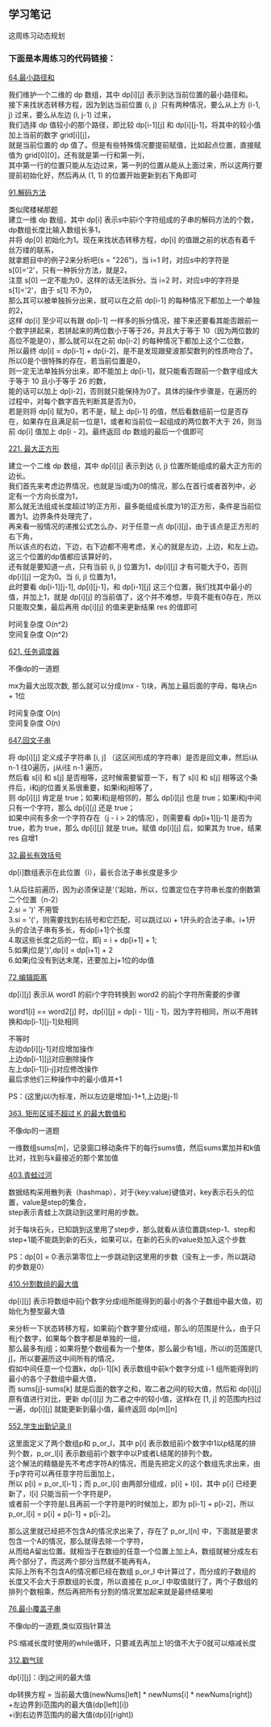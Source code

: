 ## 学习笔记

这周练习动态规划

### 下面是本周练习的代码链接：

[64.最小路径和](../src/main/java/week6/minimumPathSum/Solution.java) <br>

我们维护一个二维的 dp 数组，其中 dp[i][j] 表示到达当前位置的最小路径和。<br>
接下来找状态转移方程，因为到达当前位置 (i, j)  只有两种情况，要么从上方 (i-1, j) 过来，要么从左边 (i, j-1) 过来，<br>
我们选择 dp 值较小的那个路径，即比较 dp[i-1][j] 和 dp[i][j-1]，将其中的较小值加上当前的数字 grid[i][j]，<br>
就是当前位置的 dp 值了。但是有些特殊情况要提前赋值，比如起点位置，直接赋值为 grid[0][0]，还有就是第一行和第一列，<br>
其中第一行的位置只能从左边过来，第一列的位置从能从上面过来，所以这两行要提前初始化好，然后再从 (1, 1) 的位置开始更新到右下角即可

[91.解码方法](../src/main/java/week6/decodeWays/Solution.java) <br>

类似爬楼梯那题 <br>
建立一维 dp 数组，其中 dp[i] 表示s中前i个字符组成的子串的解码方法的个数，dp数组长度比输入数组长多1，<br>
并将 dp[0] 初始化为1。现在来找状态转移方程，dp[i] 的值跟之前的状态有着千丝万缕的联系，<br>
就拿题目中的例子2来分析吧(s = "226")，当 i=1 时，对应s中的字符是 s[0]='2'，只有一种拆分方法，就是2，<br>
注意 s[0] 一定不能为0，这样的话无法拆分。当 i=2 时，对应s中的字符是 s[1]='2'，由于 s[1] 不为0，<br>
那么其可以被单独拆分出来，就可以在之前 dp[i-1] 的每种情况下都加上一个单独的2，<br>
这样 dp[i] 至少可以有跟 dp[i-1] 一样多的拆分情况，接下来还要看其能否跟前一个数字拼起来，若拼起来的两位数小于等于26，并且大于等于 10（因为两位数的高位不能是0），那么就可以在之前 dp[i-2] 的每种情况下都加上这个二位数，<br>
所以最终 dp[i] = dp[i-1] + dp[i-2]，是不是发现跟斐波那契数列的性质吻合了。所以0是个很特殊的存在，若当前位置是0，<br>
则一定无法单独拆分出来，即不能加上 dp[i-1]，就只能看否跟前一个数字组成大于等于 10 且小于等于 26 的数，<br>
能的话可以加上 dp[i-2]，否则就只能保持为0了。具体的操作步骤是，在遍历的过程中，对每个数字首先判断其是否为0，<br>
若是则将 dp[i] 赋为0，若不是，赋上 dp[i-1] 的值，然后看数组前一位是否存在，如果存在且满足前一位是1，或者和当前位一起组成的两位数不大于 26，则当前 dp[i] 值加上 dp[i - 2]。最终返回 dp 数组的最后一个值即可

[221. 最大正方形](../src/main/java/week6/maximalSquare/Solution.java) <br>

建立一个二维 dp 数组，其中 dp[i][j] 表示到达 (i, j) 位置所能组成的最大正方形的边长。<br>
我们首先来考虑边界情况，也就是当i或j为0的情况，那么在首行或者首列中，必定有一个方向长度为1，<br>
那么就无法组成长度超过1的正方形，最多能组成长度为1的正方形，条件是当前位置为1。边界条件处理完了，<br>
再来看一般情况的递推公式怎么办，对于任意一点 dp[i][j]，由于该点是正方形的右下角，<br>
所以该点的右边，下边，右下边都不用考虑，关心的就是左边，上边，和左上边。这三个位置的dp值都应该算好的，<br>
还有就是要知道一点，只有当前 (i, j) 位置为1，dp[i][j] 才有可能大于0，否则 dp[i][j] 一定为0。当 (i, j) 位置为1，<br>
此时要看 dp[i-1][j-1], dp[i][j-1]，和 dp[i-1][j] 这三个位置，我们找其中最小的值，并加上1，就是 dp[i][j] 的当前值了，这个并不难想，毕竟不能有0存在，所以只能取交集，最后再用 dp[i][j] 的值来更新结果 res 的值即可

时间复杂度 O(n^2) <br>
空间复杂度 O(n^2) <br>

[621. 任务调度器](../src/main/java/week6/taskScheduler/Solution.java)

不像dp的一道题 <br>

mx为最大出现次数, 那么就可以分成(mx - 1)块，再加上最后面的字母，每块占n + 1位 <br>

时间复杂度 O(n) <br>
空间复杂度 O(n) <br>

[647.回文子串](../src/main/java/week6/palindromicSubstrings/Solution.java) <br>

将 dp[i][j] 定义成子字符串 [i, j] （这区间形成的字符串）是否是回文串，然后i从 n-1 往0遍历，j从i往 n-1 遍历，<br>
然后看 s[i] 和 s[j] 是否相等，这时候需要留意一下，有了 s[i] 和 s[j] 相等这个条件后，i和j的位置关系很重要，如果i和j相等了，<br>
则 dp[i][j] 肯定是 true；如果i和j是相邻的，那么 dp[i][j] 也是 true；如果i和j中间只有一个字符，那么 dp[i][j] 还是 true；<br>
如果中间有多余一个字符存在（j - i > 2的情况），则需要看 dp[i+1][j-1] 是否为 true，若为 true，那么 dp[i][j] 就是 true。赋值 dp[i][j] 后，如果其为 true，结果 res 自增1

[32.最长有效括号](../src/main/java/week6/longestValidParentheses/Solution.java) <br>

dp[i]数组表示在此位置（i），最长合法子串长度是多少 <br>

1.从后往前遍历，因为必须保证是‘（’起始，所以，位置定位在字符串长度的倒数第二个位置（n-2） <br>
2.si = ')' 不用管 <br>
3.si = '('，则需要找到右括号和它匹配，可以跳过以i + 1开头的合法子串。i+1开头的合法子串有多长，有dp[i+1]个长度 <br>
4.取这些长度之后的一位，即j = i + dp[i+1] + 1; <br>
5.如果j位是')',dp[i] = dp[i+1] + 2 <br>
6.如果j位没有到达末尾，还要加上j+1位的dp值 <br>

[72.编辑距离](../src/main/java/week6/editDistance/Solution.java) <br>

dp[i][j] 表示从 word1 的前i个字符转换到 word2 的前j个字符所需要的步骤 <br>

word1[i] == word2[j] 时，dp[i][j] = dp[i - 1][j - 1]，因为字符相同，所以不用转换和dp[i-1][j-1]处相同 <br>

不等时 <br>
左边dp[i][j-1]对应增加操作 <br>
上边dp[i-1][j]对应删除操作 <br>
左上dp[i-1][i-j]对应修改操作 <br>
最后求他们三种操作中的最小值并+1 <br>

PS：(这里j以i为标准，所以左边是增加j-1+1,上边是j-1) <br>

[363. 矩形区域不超过 K 的最大数值和](../src/main/java/week6/maxSumOfRectangleNoLargerThanK/Solution.java) <br>

不像dp的一道题 <br>

一维数组sums[m]，记录窗口移动条件下的每行sums值，然后sums累加并和k值比对，找到与k最接近的那个累加值

[403.青蛙过河](../src/main/java/week6/frogJump/Solution.java)

数据结构采用散列表（hashmap），对于{key:value}键值对，key表示石头的位置，value是step的集合，<br>
step表示青蛙上次跳动到这里时用的步数。<br>

对于每块石头，已知跳到这里用了step步，那么就看从该位置跳step-1、step和step+1能不能跳到新的石头，如果可以，在新的石头的value处加入这个步数 <br>

PS：dp[0] = 0:表示第零位上一步跳动到这里用的步数（没有上一步，所以跳动的步数是0）<br>

[410.分割数组的最大值](../src/main/java/week6/splitArrayLargestSum/Solution.java) <br>

dp[i][j] 表示将数组中前j个数字分成i组所能得到的最小的各个子数组中最大值，初始化为整型最大值 <br>

来分析一下状态转移方程，如果前j个数字要分成i组，那么i的范围是什么，由于只有j个数字，如果每个数字都是单独的一组，<br>
那么最多有j组；如果将整个数组看为一个整体，那么最少有1组，所以i的范围是[1, j]，所以要遍历这中间所有的情况，<br>
假如中间任意一个位置k，dp[i-1][k] 表示数组中前k个数字分成 i-1 组所能得到的最小的各个子数组中最大值，<br>
而 sums[j]-sums[k] 就是后面的数字之和，取二者之间的较大值，然后和 dp[i][j] 原有值进行对比，更新 dp[i][j] 为二者之中的较小值，这样k在 [1, j] 的范围内扫过一遍，dp[i][j] 就能更新到最小值，最终返回 dp[m][n]

[552.学生出勤记录 II](../src/main/java/week6/studentAttendanceRecordIi/Solution.java)

这里面定义了两个数组p和 p_or_l，其中 p[i] 表示数组前i个数字中1以p结尾的排列个数，p_or_l[i] 表示数组前i个数字中以P或者L结尾的排列个数。<br>
这个解法的精髓是先不考虑字符A的情况，而是先把定义的这个数组先求出来，由于p字符可以再任意字符后面加上，<br>
所以 p[i] = p_or_l[i-1]；而 p_or_l[i] 由两部分组成，p[i] + l[i]，其中 p[i] 已经更新了，l[i] 只能当前一个字符是P，<br>
或者前一个字符是L且再前一个字符是P的时候加上，即为 p[i-1] + p[i-2]，所以 p_or_l[i] = p[i] + p[i-1] + p[i-2]。

那么这里就已经把不包含A的情况求出来了，存在了 p_or_l[n] 中，下面就是要求包含一个A的情况，那么就得去除一个字符，<br>
从而给A留出位置。就相当于在数组的任意一个位置上加上A，数组就被分成左右两个部分了，而这两个部分当然就不能再有A，<br>
实际上所有不包含A的情况都已经在数组 p_or_l 中计算过了，而分成的子数组的长度又不会大于原数组的长度，所以直接在 p_or_l 中取值就行了，两个子数组的排列个数相乘，然后再把所有分割的情况累加起来就是最终结果啦

[76.最小覆盖子串](../src/main/java/week6/minimumWindowSubstring/Solution.java) <br>

不像dp的一道题,类似双指针算法 <br>

PS:缩减长度时使用的while循环，只要减去再加上1的值不大于0就可以缩减长度 <br>

[312.戳气球](../src/main/java/week6/burstBalloons/Solution.java) <br>

dp[i][j]：i到j之间的最大值 <br>

dp转换方程 = 当前最大值(newNums[left] * newNums[i] * newNums[right]) <br>
+左边界到i范围内的最大值(dp[left][i]) <br>
+i到右边界范围内的最大值(dp[i][right]) <br>

